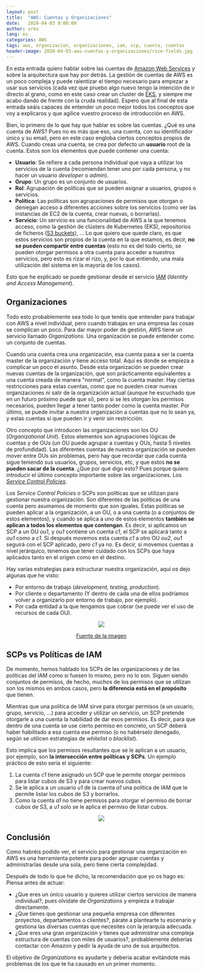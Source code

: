 ```yaml
---
layout: post
title:  "AWS: Cuentas y Organizaciones"
date:   2020-04-03 9:00:00
author: urko
lang: es
categories: AWS
tags: aws, organizacion, organizaciones, iam, scp, cuenta, cuentas
header-image: 2020-04-03-aws-cuentas-y-organizaciones/rice-fields.jpg
---
```

En esta entrada quiero hablar sobre las cuentas de [Amazon Web Services](https://aws.amazon.com/) y sobre la arquitectura que hay por detrás. La gestión de cuentas de AWS es un poco compleja y puede ralentizar el tiempo necesario para empezar a usar sus servicios (cada vez que pruebo algo nuevo tengo la intención de ir directo al grano, como en este caso crear un cluster de [EKS](https://aws.amazon.com/eks/), y siempre me acabo dando de frente con la cruda realidad). Espero que al final de esta entrada seáis capaces de entender un poco mejor todos los conceptos que voy a explicaros y que agilice vuestro proceso de introducción en AWS.

Bien, lo primero de lo que hay que hablar es sobre las cuentas. ¿Qué es una cuenta de AWS? Pues no es más que eso, una cuenta, con su identificador único y su email, pero en este caso engloba ciertos conceptos propios de AWS. Cuando creas una cuenta, se crea por defecto un **usuario** root de la cuenta. Estos son los elementos que puede contener una cuenta:

* **Usuario**: Se refiere a cada persona individual que vaya a utilizar los servicios de la cuenta (recomiendan tener uno por cada persona, y no hacer un usuario *developer* o *admin*).
* **Grupo**: Un grupo es un conjunto de usuarios.
* **Rol**: Agrupación de políticas que se pueden asignar a usuarios, grupos o servicios.
* **Política**: Las políticas son agrupaciones de permisos que otorgan o deniegan acceso a diferentes acciones sobre los servicios (como ver las instancias de EC2 de la cuenta, crear nuevas, o borrarlas).
* **Servicio**: Un servicio es una funcionalidad de AWS a la que tenemos acceso, como la gestión de clústers de Kubernetes (EKS), repositorios de ficheros ([S3 buckets](https://aws.amazon.com/s3/)), ... Lo que quiero que quede claro, es que estos servicios son propios de la cuenta en la que estamos, es decir, **no se pueden compartir entre cuentas** (esto no es del todo cierto, se pueden otorgar permisos a otra cuenta para acceder a nuestros servicios, pero esto es rizar el rizo, y, por lo que entiendo, una mala utilización del sistema en la mayoría de los casos).

Esto que he explicado se puede gestionar desde el servicio [IAM](https://aws.amazon.com/iam/) (*Identity and Access Management*).

## Organizaciones

Todo esto probablemente sea todo lo que tenéis que entender para trabajar con AWS a nivel individual, pero cuando trabajas en una empresa las cosas se complican un poco. Para dar mayor poder de gestión, AWS tiene un servicio llamado *Organizations*. Una organización se puede entender como un conjunto de cuentas.

Cuando una cuenta crea una organización, esa cuenta pasa a ser la cuenta master de la organización y tiene acceso total. Aquí es donde se empieza a complicar un poco el asunto. Desde esta organización se pueden crear nuevas cuentas de la organización, que son prácticamente equivalentes a una cuenta creada de manera "normal", como la cuenta master. Hay ciertas restricciones para estas cuentas, como que no pueden crear nuevas organizaciones ni salir de la organización actual (aunque he escuchado que en un futuro próximo puede que sí), pero si se les otorgan los permisos necesarios, pueden llegar a tener tanto poder como la cuenta master. Por último, se puede invitar a nuestra organización a cuentas que no lo sean ya, y estas cuentas sí que pueden ir y venir sin restricción.

Otro concepto que introducen las organizaciones son los OU (*Organizational Unit*). Estos elementos son agrupaciones lógicas de cuentas y de OUs (un OU puede agrupar a cuentas y OUs, hasta 5 niveles de profundidad). Las diferentes cuentas de nuestra organización se pueden mover entre OUs sin problemas, pero hay que recordar que cada cuenta sigue teniendo sus usuarios, grupos, servicios, etc, y que estos **no se pueden sacar de la cuenta**. ¿Que por qué digo esto? Pues porque quiero introducir el último concepto importante sobre las organizaciones. Los [*Service Control Policies*](https://docs.aws.amazon.com/organizations/latest/userguide/orgs_manage_policies_scp.html).

Los *Service Control Policies* o SCPs son políticas que se utilizan para gestionar nuestra organización. Son diferentes de las políticas de una cuenta pero asumamos de momento que son iguales. Estas políticas se pueden aplicar a la organización, a un OU, o a una cuenta (o a conjuntos de estos elementos), y cuando se aplica a uno de estos elementos **también se aplican a todos los elementos que contengan**. Es decir, si aplicamos un SCP a un OU *ou1*, y *ou1* contiene un cuenta *c1*, el SCP se aplicará tanto a *ou1* como a *c1*. Si después movemos esta cuenta *c1* a otro OU *ou2*, *ou1* seguirá con el SCP aplicado, pero *c1* ya no. Es decir, si movemos cuentas a nivel jerárquico, tenemos que tener cuidado con los SCPs que haya aplicados tanto en el origen como en el destino.

Hay varias estrategias para estructurar nuestra organización, aquí os dejo algunas que he visto:

* Por entorno de trabajo (*development, testing, production*).
* Por cliente o departamento (Y dentro de cada una de ellos podríamos volver a organizarlo por entorno de trabajo, por ejemplo).
* Por cada entidad a la que tengamos que cobrar (se puede ver el uso de recursos de cada OU).

<p align="center">
    <img src="/assets/images/2020-04-03-aws-cuentas-y-organizaciones/OrganizationHierarchy.png"/>
</p>

<a href="https://es.slideshare.net/AmazonWebServices/wrangling-multiple-aws-accounts-with-aws-organizations-79796025" target="_blank" style="text-align: center; display: block;">Fuente de la imagen</a>

## SCPs vs Políticas de IAM

De momento, hemos hablado los SCPs de las organizaciones y de las políticas del IAM como si fuesen lo mismo, pero no lo son. Siguen siendo conjuntos de permisos, de hecho, muchos de los permisos que se utilizan son los mismos en ambos casos, pero **la diferencia está en el propósito** que tienen.

Mientras que una política de IAM sirve para otorgar permisos (a un usuario, grupo, servicio, ...) para acceder y utilizar un servicio, un SCP pretende otorgarle a una cuenta la habilidad de dar esos permisos. Es decir, para que dentro de una cuenta se use cierto permiso en concreto, un SCP deberá haber habilitado a esa cuenta ese permiso (o no habérselo denegado, según se utilicen estrategias de *whitelist* o *blacklist*).

Esto implica que los permisos resultantes que se le aplican a un usuario, por ejemplo, son **la intersección entre políticas y SCPs**. Un ejemplo práctico de esto sería el siguiente:

1. La cuenta *c1* tiene asignado un SCP que le permite otorgar permisos para listar cubos de S3 y para crear nuevos cubos.
2. Se le aplica a un usuario *u1* de la cuenta *a1* una política de IAM que le permite listar los cubos de S3 y borrarlos.
3. Como la cuenta *a1* no tiene permisos para otorgar el permiso de borrar cubos de S3, a *u1* solo se le aplica el permiso de listar cubos.

<p align="center">
    <img src="/assets/images/2020-04-03-aws-cuentas-y-organizaciones/SCPvsIAM.png">
</p>

## Conclusión

Como habréis podido ver, el servicio para gestionar una organización en AWS es una herramienta potente para poder agrupar cuentas y administrarlas desde una sola, pero tiene cierta complejidad.

Después de todo lo que he dicho, la recomendación que yo os hago es: Piensa antes de actuar:
* ¿Que eres un único usuario y quieres utilizar ciertos servicios de manera individual?, pues olvidate de *Organizations* y empieza a trabajar directamente.
* ¿Que tienes que gestionar una pequeña empresa con diferentes proyectos, departamentos o clientes?, párate a plantearte tu escenario y gestiona las diversas cuentas que necesites con la jerarquía adecuada.
* ¿Que eres una gran organización y tienes que administrar una compleja estructura de cuentas con miles de usuarios?, probablemente deberías contactar con Amazon y pedir la ayuda de uno de sus arquitectos. 

El objetivo de *Organizations* es ayudarte y debería acabar evitándote más problemas de los que te ha causado en un primer momento. 
